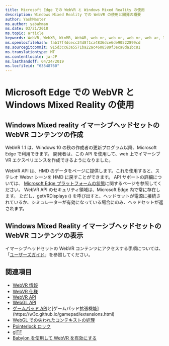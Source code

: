 ```yaml
---
title: Microsoft Edge での WebVR と Windows Mixed Reality の使用
description: Windows Mixed Reality での WebVR の使用と開発の概要
author: YashMaster
ms.author: yabahman
ms.date: 03/21/2018
ms.topic: article
keywords: WebVR, WebXR, WinMR, WebAR, web vr, web xr, web mr, web ar, 360, 360 ビデオ, 360 ビデオ, 360 写真, 360 写真, 360 コンテンツ, イマーシブ web, immersiveweb, IW
ms.openlocfilehash: fab17f4dcecc34d8f1ca4836dce6de90522899cd
ms.sourcegitcommit: 915d3cc63a5571ba22ac4608589f3eca8da1bc81
ms.translationtype: MT
ms.contentlocale: ja-JP
ms.lasthandoff: 04/24/2019
ms.locfileid: "63548760"
---
```

# <a name="using-webvr-in-microsoft-edge-with-windows-mixed-reality"></a>Microsoft Edge での WebVR と Windows Mixed Reality の使用

## <a name="creating-webvr-content-for-windows-mixed-reality-immersive-headsets"></a>Windows Mixed reality イマーシブヘッドセットの WebVR コンテンツの作成

WebVR 1.1 は、Windows 10 の秋の作成者の更新プログラム以降、Microsoft Edge で利用できます。 開発者は、この API を使用して、web 上でイマーシブ VR エクスペリエンスを作成できるようになりました。

WebVR API は、HMD のデータをページに提供します。これを使用すると、ステレオ Webvr シーンを HMD に戻すことができます。 API サポートの詳細については、 [Microsoft Edge プラットフォームの状態](https://developer.microsoft.com/microsoft-edge/platform/status/webvr/)に関するページを参照してください。 WebVR API のセキュリティ領域は、Microsoft Edge 内で常に存在します。 ただし、getVRDisplays () を呼び出すと、ヘッドセットが電源に接続されているか、シミュレーターが有効になっている場合にのみ、ヘッドセットが返されます。

## <a name="viewing-webvr-content-in-windows-mixed-reality-immersive-headsets"></a>Windows Mixed Reality イマーシブヘッドセットの WebVR コンテンツの表示

イマーシブヘッドセットの WebVR コンテンツにアクセスする手順については、「[ユーザーズガイド](https://docs.microsoft.com/windows/mixed-reality/enthusiast-guide/webvr)」を参照してください。

## <a name="see-also"></a>関連項目
* [WebVR 情報](http://webvr.info)
* [WebVR 仕様](https://w3c.github.io/webvr/)
* [WebVR API](https://msdn.microsoft.com/library/mt806281(v=vs.85).aspx)
* [WebGL API](https://msdn.microsoft.com/library/bg182648(v=vs.85).aspx)
* [ゲームパッド API](https://msdn.microsoft.com/library/dn743630(v=vs.85).aspx)と[ゲームパッド拡張機能](https://w3c.github.io/gamepad/extensions.html)
* [WebGL での失われたコンテキストの処理](https://www.khronos.org/webgl/wiki/HandlingContextLost)
* [Pointerlock ロック](http://www.w3.org/TR/pointerlock/)
* [glTF](https://www.khronos.org/gltf)
* [Babylon を使用して WebVR を有効にする](https://docs.microsoft.com/windows/uwp/get-started/adding-webvr-to-a-babylonjs-game)

